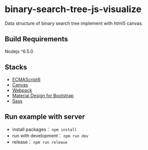 binary-search-tree-js-visualize
===
Data structure of binary search tree implement with html5 canvas.

## Build Requirements

Nodejs ^6.5.0

## Stacks
* [ECMAScript6](http://es6-features.org/)
* [Canvas](https://developer.mozilla.org/en-US/docs/Web/API/Canvas_API)
* [Webpack](https://webpack.github.io/)
* [Material Design for Bootstrap](http://fezvrasta.github.io/bootstrap-material-design/)
* [Sass](http://sass-lang.com/)

## Run example with server
* install packages： `npm install`
* run with development： `npm run dev`
* release： `npm run release`
